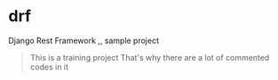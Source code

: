 # drf
Django Rest Framework ,, sample project


> This is a training project
> That's why there are a lot of commented codes in it